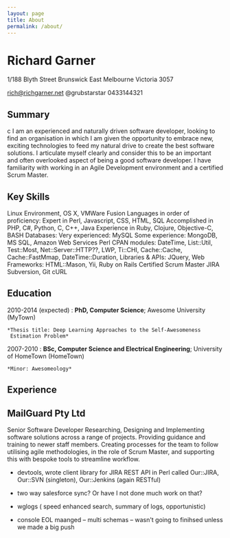 ```yaml
---
layout: page
title: About
permalink: /about/
---
```


Richard Garner
==============

1/188 Blyth Street
Brunswick East
Melbourne
Victoria 3057

rich@richgarner.net
@grubstarstar
0433144321

Summary
-------
c
I am an experienced and naturally driven software developer, looking to find an organisation in which I am given the opportunity to embrace new, exciting technologies to feed my natural drive to create the best software solutions. I articulate myself clearly and consider this to be an important and often overlooked aspect of being a good software developer. I have familiarity with working in an Agile Development environment and a certified Scrum Master.

Key Skills
----------

Linux Environment, OS X, VMWare Fusion
Languages in order of proficiency:
Expert in Perl, Javascript, CSS, HTML, SQL
Accomplished in PHP, C#, Python, C, C++, Java
Experience in Ruby, Clojure, Objective-C, BASH
Databases:
Very experienced: MySQL
Some experience: MongoDB, MS SQL, 
Amazon Web Services
Perl CPAN modules: DateTime, List::Util, Test::Most, Net::Server::HTTP??, LWP, Ti::CHI, Cache::Cache, Cache::FastMmap, DateTime::Duration, 
Libraries & APIs:
JQuery, 
Web Frameworks: HTML::Mason, Yii, Ruby on Rails
Certified Scrum Master
JIRA
Subversion, Git
cURL

Education
---------

2010-2014 (expected)
:   **PhD, Computer Science**; Awesome University (MyTown)

    *Thesis title: Deep Learning Approaches to the Self-Awesomeness
     Estimation Problem*

2007-2010
:   **BSc, Computer Science and Electrical Engineering**; University of
    HomeTown (HomeTown)

    *Minor: Awesomeology*

Experience
----------

MailGuard Pty Ltd
-----------------
Senior Software Developer
Researching, Designing and Implementing software solutions across a range of projects. Providing guidance and training to newer staff members. Creating processes for the team to follow utilising agile methodologies, in the role of Scrum Master, and supporting this with bespoke tools to streamline workflow.
- devtools, wrote client library for JIRA REST API in Perl called Our::JIRA, Our::SVN (singleton), Our::Jenkins (again RESTful)

- two way salesforce sync? Or have I not done much work on that?
- wglogs ( speed enhanced search, summary of logs, opportunistic)
- console EOL maanged – multi schemas – wasn't going to finihsed unless we made a big push
